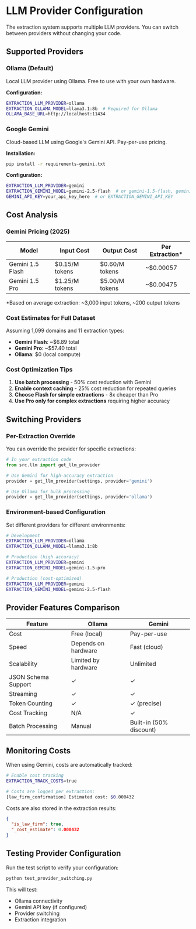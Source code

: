 # LLM Provider Configuration

The extraction system supports multiple LLM providers. You can switch between providers without changing your code.

## Supported Providers

### Ollama (Default)
Local LLM provider using Ollama. Free to use with your own hardware.

**Configuration:**
```bash
EXTRACTION_LLM_PROVIDER=ollama
EXTRACTION_OLLAMA_MODEL=llama3.1:8b  # Required for Ollama
OLLAMA_BASE_URL=http://localhost:11434
```

### Google Gemini
Cloud-based LLM using Google's Gemini API. Pay-per-use pricing.

**Installation:**
```bash
pip install -r requirements-gemini.txt
```

**Configuration:**
```bash
EXTRACTION_LLM_PROVIDER=gemini
EXTRACTION_GEMINI_MODEL=gemini-2.5-flash  # or gemini-1.5-flash, gemini-1.5-pro
GEMINI_API_KEY=your_api_key_here  # or EXTRACTION_GEMINI_API_KEY
```

## Cost Analysis

### Gemini Pricing (2025)

| Model | Input Cost | Output Cost | Per Extraction* |
|-------|------------|-------------|-----------------|
| Gemini 1.5 Flash | $0.15/M tokens | $0.60/M tokens | ~$0.00057 |
| Gemini 1.5 Pro | $1.25/M tokens | $5.00/M tokens | ~$0.00475 |

*Based on average extraction: ~3,000 input tokens, ~200 output tokens

### Cost Estimates for Full Dataset

Assuming 1,099 domains and 11 extraction types:

- **Gemini Flash**: ~$6.89 total
- **Gemini Pro**: ~$57.40 total
- **Ollama**: $0 (local compute)

### Cost Optimization Tips

1. **Use batch processing** - 50% cost reduction with Gemini
2. **Enable context caching** - 25% cost reduction for repeated queries
3. **Choose Flash for simple extractions** - 8x cheaper than Pro
4. **Use Pro only for complex extractions** requiring higher accuracy

## Switching Providers

### Per-Extraction Override

You can override the provider for specific extractions:

```python
# In your extraction code
from src.llm import get_llm_provider

# Use Gemini for high-accuracy extraction
provider = get_llm_provider(settings, provider='gemini')

# Use Ollama for bulk processing
provider = get_llm_provider(settings, provider='ollama')
```

### Environment-based Configuration

Set different providers for different environments:

```bash
# Development
EXTRACTION_LLM_PROVIDER=ollama
EXTRACTION_OLLAMA_MODEL=llama3.1:8b

# Production (high accuracy)
EXTRACTION_LLM_PROVIDER=gemini
EXTRACTION_GEMINI_MODEL=gemini-1.5-pro

# Production (cost-optimized)
EXTRACTION_LLM_PROVIDER=gemini
EXTRACTION_GEMINI_MODEL=gemini-2.5-flash
```

## Provider Features Comparison

| Feature | Ollama | Gemini |
|---------|--------|---------|
| Cost | Free (local) | Pay-per-use |
| Speed | Depends on hardware | Fast (cloud) |
| Scalability | Limited by hardware | Unlimited |
| JSON Schema Support | ✓ | ✓ |
| Streaming | ✓ | ✓ |
| Token Counting | ✓ | ✓ (precise) |
| Cost Tracking | N/A | ✓ |
| Batch Processing | Manual | Built-in (50% discount) |

## Monitoring Costs

When using Gemini, costs are automatically tracked:

```bash
# Enable cost tracking
EXTRACTION_TRACK_COSTS=true

# Costs are logged per extraction:
[law_firm_confirmation] Estimated cost: $0.000432
```

Costs are also stored in the extraction results:
```json
{
  "is_law_firm": true,
  "_cost_estimate": 0.000432
}
```

## Testing Provider Configuration

Run the test script to verify your configuration:

```bash
python test_provider_switching.py
```

This will test:
- Ollama connectivity
- Gemini API key (if configured)
- Provider switching
- Extraction integration